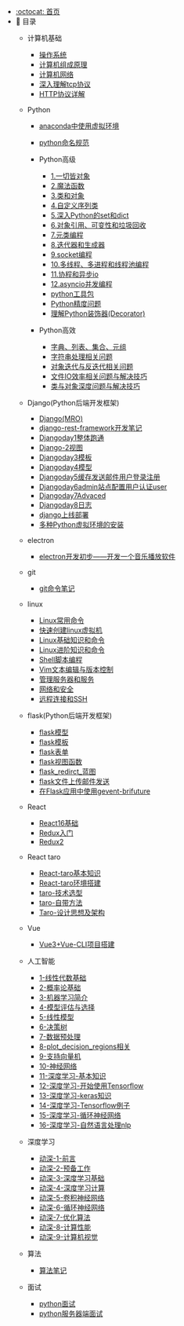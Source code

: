 - [:octocat: 首页](/README)
- :memo: 目录
   - 计算机基础
   
       - [操作系统](/md/计算机基础/操作系统.md)
       - [计算机组成原理](/md/计算机基础/计算机组成原理.md)
       - [计算机网络](/md/计算机基础/计算机网络.md)
       - [深入理解tcp协议](/md/计算机基础/深入理解tcp协议.md)
       - [HTTP协议详解](/md/计算机基础/HTTP协议详解.md)
   - Python
       - [anaconda中使用虚拟环境](/md/Python/anaconda中使用虚拟环境.md)
       - [python命名规范](/md/Python/python命名规范.md)
       - Python高级
           - [1.一切皆对象](/md/Python/Python高级/1.一切皆对象.md)
           - [2.魔法函数](/md/Python/Python高级/2.魔法函数.md)
           - [3.类和对象](/md/Python/Python高级/3.类和对象.md)
           - [4.自定义序列类](/md/Python/Python高级/4.自定义序列类.md)
           - [5.深入Python的set和dict](/md/Python/Python高级/5.深入Python的set和dict.md)
           - [6.对象引用、可变性和垃圾回收](/md/Python/Python高级/6.对象引用、可变性和垃圾回收.md)
           - [7.元类编程](/md/Python/Python高级/7.元类编程.md)
           - [8.迭代器和生成器](/md/Python/Python高级/8.迭代器和生成器.md)
           - [9.socket编程](/md/Python/Python高级/9.socket编程.md)
           - [10.多线程、多进程和线程池编程](/md/Python/Python高级/10.多线程、多进程和线程池编程.md)
           - [11.协程和异步io](/md/Python/Python高级/11.协程和异步io.md)
           - [12.asyncio并发编程](/md/Python/Python高级/12.asyncio并发编程.md)
           - [python工具包](/md/Python/Python高级/python工具包.md)
           - [Python精度问题](/md/Python/Python高级/Python精度问题.md)
           - [理解Python装饰器(Decorator)](/md/Python/Python高级/理解Python装饰器(Decorator).md)

       - Python高效
           - [字典、列表、集合、元组](/md/Python/Python高效/字典、列表、集合、元组.md)
           - [字符串处理相关问题](/md/Python/Python高效/字符串处理相关问题.md)
           - [对象迭代与反迭代相关问题](/md/Python/Python高效/对象迭代与反迭代相关问题.md)
           - [文件IO效率相关问题与解决技巧](/md/Python/Python高效/文件IO效率相关问题与解决技巧.md)
           - [类与对象深度问题与解决技巧](/md/Python/Python高效/类与对象深度问题与解决技巧.md)

   - Django(Python后端开发框架)
   
       - [Django(MRO)](/md/Django笔记/Django(MRO).md)
       - [django-rest-framework开发笔记](/md/Django笔记/django-rest-framework开发笔记.md)
       - [Djangoday1整体跑通](/md/Django笔记/Djangoday1整体跑通.md)
       - [Django-2视图](/md/Django笔记/Django-2视图.md)
       - [Djangoday3模板](/md/Django笔记/Djangoday3模板.md)
       - [Djangoday4模型](/md/Django笔记/Djangoday4模型.md)
       - [Djangoday5缓存发送邮件用户登录注册](/md/Django笔记/Djangoday5缓存发送邮件用户登录注册.md)
       - [Djangoday6admin站点配置用户认证user](/md/Django笔记/Djangoday6admin站点配置用户认证user.md)
       - [Djangoday7Advaced](/md/Django笔记/Djangoday7Advaced.md)
       - [Djangoday8日志](/md/Django笔记/Djangoday8日志.md)
       - [django上线部署](/md/Django笔记/django上线部署.md)
       - [多种Python虚拟环境的安装](/md/Django笔记/多种Python虚拟环境的安装.md)
   - electron
       - [electron开发初步——开发一个音乐播放软件](/md/electron/electron开发初步——开发一个音乐播放软件.md)
   - git
     - [git命令笔记](/md/git/git命令笔记.md)
   
   - linux
       - [Linux常用命令](/md/linux/Linux常用命令.md)
       - [快速创建linux虚拟机](/md/linux/快速创建linux虚拟机.md)
       - [Linux基础知识和命令](/md/linux/Linux核心技能与应用/Linux基础知识和命令.md)
       - [Linux进阶知识和命令](/md/linux/Linux核心技能与应用/Linux进阶知识和命令.md)
       - [Shell脚本编程](/md/linux/Linux核心技能与应用/Shell脚本编程.md)
       - [Vim文本编辑与版本控制](/md/linux/Linux核心技能与应用/Vim文本编辑与版本控制.md)
       - [管理服务器和服务](/md/linux/Linux核心技能与应用/管理服务器和服务.md)
       - [网络和安全](/md/linux/Linux核心技能与应用/网络和安全.md)
       - [远程连接和SSH](/md/linux/Linux核心技能与应用/远程连接和SSH.md)
   
   - flask(Python后端开发框架)
       - [flask模型](/md/flask笔记/flask模型.md)
       - [flask模板](/md/flask笔记/flask模板.md)
       - [flask表单](/md/flask笔记/flask表单.md)
       - [flask视图函数](/md/flask笔记/flask视图函数.md)
       - [flask_redirct_蓝图](/md/flask笔记/flask_redirct_蓝图.md)
       - [flask文件上传邮件发送](/md/flask笔记/flask文件上传邮件发送.md)
       - [在Flask应用中使用gevent-brifuture](/md/flask笔记/在Flask应用中使用gevent-brifuture.md)
   - React
       - [React16基础](/md/React/React基础（技术胖）/React16基础.md)
       - [Redux入门](/md/React/React基础（技术胖）/Redux入门.md)
       - [Redux2](/md/React/React基础（技术胖）/Redux2.md)

   - React taro
       - [React-taro基本知识](/md/React-taro/React-taro基本知识.md)
       - [React-taro环境搭建](/md/React-taro/React-taro环境搭建.md)
       - [taro-技术选型](/md/React-taro/taro-技术选型.md)
       - [taro-自带方法](/md/React-taro/taro-自带方法.md)
       - [Taro-设计思想及架构](/md/React-taro/Taro-设计思想及架构.md)

   - Vue
       - [Vue3+Vue-CLI项目搭建](/md/vue/Vue3+Vue-CLI项目搭建.md)

   - 人工智能
       - [1-线性代数基础](/md/人工智能/人工智能-奈学/1-线性代数基础.md)
       - [2-概率论基础](/md/人工智能/人工智能-奈学/2-概率论基础.md)
       - [3-机器学习简介](/md/人工智能/人工智能-奈学/3-机器学习简介.md)
       - [4-模型评估与选择](/md/人工智能/人工智能-奈学/4-模型评估与选择.md)
       - [5-线性模型](/md/人工智能/人工智能-奈学/5-线性模型.md)
       - [6-决策树](/md/人工智能/人工智能-奈学/6-决策树.md)
       - [7-数据预处理](/md/人工智能/人工智能-奈学/7-数据预处理.md)
       - [8-plot_decision_regions相关](/md/人工智能/人工智能-奈学/8-plot_decision_regions相关.md)
       - [9-支持向量机](/md/人工智能/人工智能-奈学/9-支持向量机.md)
       - [10-神经网络](/md/人工智能/人工智能-奈学/10-神经网络.md)
       - [11-深度学习-基本知识](/md/人工智能/人工智能-奈学/11-深度学习-基本知识.md)
       - [12-深度学习-开始使用Tensorflow](/md/人工智能/人工智能-奈学/12-深度学习-开始使用Tensorflow.md)
       - [13-深度学习-keras知识](/md/人工智能/人工智能-奈学/13-深度学习-keras知识.md)
       - [14-深度学习-Tensorflow例子](/md/人工智能/人工智能-奈学/14-深度学习-Tensorflow例子.md)
       - [15-深度学习-循环神经网络](/md/人工智能/人工智能-奈学/15-深度学习-循环神经网络.md)
       - [16-深度学习-自然语言处理nlp](/md/人工智能/人工智能-奈学/16-深度学习-自然语言处理nlp.md)

   - 深度学习
       - [动深-1-前言](/md/人工智能/动手学深度学习/动深-1-前言.md)
       - [动深-2-预备工作](/md/人工智能/动手学深度学习/动深-2-预备工作.md)
       - [动深-3-深度学习基础](/md/人工智能/动手学深度学习/动深-3-深度学习基础.md)
       - [动深-4-深度学习计算](/md/人工智能/动手学深度学习/动深-4-深度学习计算.md)
       - [动深-5-卷积神经网络](/md/人工智能/动手学深度学习/动深-5-卷积神经网络.md)
       - [动深-6-循环神经网络](/md/人工智能/动手学深度学习/动深-6-循环神经网络.md)
       - [动深-7-优化算法](/md/人工智能/动手学深度学习/动深-7-优化算法.md)
       - [动深-8-计算性能](/md/人工智能/动手学深度学习/动深-8-计算性能.md)
       - [动深-9-计算机视觉](/md/人工智能/动手学深度学习/动深-9-计算机视觉.md)
   - 算法
       - [算法笔记](/md/算法/左神从0学算法/算法笔记.md)
   - 面试
   
       - [python面试](/md/面试/python面试.md)
       - [python服务器端面试](/md/面试/python服务器端面试.md)